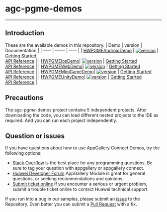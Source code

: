 # agc-pgme-demos
***
## Introduction
These are the available demos in this repository.
| Demo | version | Documentation |
| ---- | ----- | ---- |
| [HWPGMEAndroidDemo](./pgme-android-demo) | [![version](https://img.shields.io/badge/Release-13.8.2.300-yellow)](./pgme-android-demo) | [Getting Started](https://github.com/AppGalleryConnect/pgme-demos/wiki/%E5%8D%8E%E4%B8%BA%E5%A4%9A%E5%AA%92%E4%BD%93%E5%BC%95%E6%93%8E-PGME-ANDROID-SDK-DEMO%E4%BD%BF%E7%94%A8%E6%8C%87%E5%8D%97) <br/> [API Reference](https://developer.huawei.com/consumer/cn/doc/development/AppGallery-connect-Guides/gamemme-integratingsdk-android-0000001250838246) |
| [HWPGMEIosDemo](./pgme-ios-demo)| [![version](https://img.shields.io/badge/Release-13.8.2.300-yellow)](./pgme-ios-demo) | [Getting Started](https://github.com/AppGalleryConnect/pgme-demos/wiki/%E5%8D%8E%E4%B8%BA%E5%A4%9A%E5%AA%92%E4%BD%93%E5%BC%95%E6%93%8E-PGME-IOS-SDK-DEMO%E4%BD%BF%E7%94%A8%E6%8C%87%E5%8D%97) <br/> [API Reference](https://developer.huawei.com/consumer/cn/doc/development/AppGallery-connect-Guides/gamemme-integratingsdk-ios-0000001323104597) |
| [HWPGMEWebDemo](./pgme-web-demo)| [![version](https://img.shields.io/badge/Release-13.8.2.300-yellow)](./pgme-web-demo) | [Getting Started](https://github.com/AppGalleryConnect/pgme-demos/wiki/%E5%8D%8E%E4%B8%BA%E5%A4%9A%E5%AA%92%E4%BD%93%E5%BC%95%E6%93%8EPGME-Web-SDK-Demo%E4%BD%BF%E7%94%A8%E6%8C%87%E5%8D%97) <br/> [API Reference](https://developer.huawei.com/consumer/cn/doc/development/AppGallery-connect-Guides/gamemme-integratingsdk-web-0000001237731053) |
| [HWPGMEMiniGameDemo](./pgme-minigame-demo)| [![version](https://img.shields.io/badge/Release-13.8.2.300-yellow)](./pgme-minigame-demo) | [Getting Started](https://github.com/AppGalleryConnect/pgme-demos/wiki/%E5%8D%8E%E4%B8%BA%E5%AF%B9%E5%AA%92%E4%BD%93%E5%BC%95%E6%93%8EPGME-MIniGame-SDK-Demo%E4%BD%BF%E7%94%A8%E6%8C%87%E5%8D%97) <br/> [API Reference](https://developer.huawei.com/consumer/cn/doc/development/AppGallery-connect-Guides/gamemme-integratingsdk-minigame-0000001604579198) |
| [HWPGMEUnityDemo](./pgme-unity-demo)| [![version](https://img.shields.io/badge/Release-13.8.2.300-yellow)](./pgme-unity-demo) | [Getting Started](https://developer.huawei.com/consumer/cn/doc/AppGallery-connect-Guides/gamemme-integratingsdk-csharp-0000001227058322) <br/> [API Reference](https://developer.huawei.com/consumer/cn/doc/AppGallery-connect-Guides/gamemme-integratingsdk-csharp-0000001227058322) |
## Precautions
The agc-pgme-demos project contains 5 independent projects. After downloading the code, you can load different nested projects to the IDE as required. And you can run each project independently.

## Question or issues
If you have questions about how to use AppGallery Connect Demos, try the following options:  
* [Stack Overflow](https://stackoverflow.com/questions/tagged/appgallery) is the best place for any programming questions. Be sure to tag your question with appgallery or appgallery connect.  
* [Huawei Developer Forum](https://forums.developer.huawei.com/forumPortal/en/home?fid=0101188387844930001) AppGallery Module is great for general questions, or seeking recommendations and opinions.
* [Submit ticket online](https://developer.huawei.com/consumer/en/support/feedback/#/) If you encounter a serious or urgent problem, submit a trouble ticket online to contact Huawei technical support.

If you run into a bug in our samples, please submit an [issue](https://github.com/AppGalleryConnect/pgme-demos/issues) to the Repository. Even better you can submit a [Pull Request](https://github.com/AppGalleryConnect/pgme-demos/pulls) with a fix.
